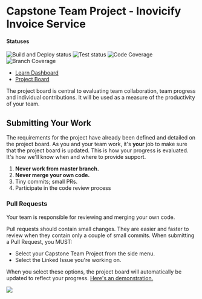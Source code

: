 # Capstone Team Project - Inovicify Invoice Service

#### Statuses
![Build and Deploy status](https://github.com/Tech-Student-Labs/invoicify_invoice_svc4/actions/workflows/heroku.yml/badge.svg)
![Test status](https://github.com/Tech-Student-Labs/invoicify_invoice_svc4/actions/workflows/gradle.yml/badge.svg)
![Code Coverage](https://github.com/Tech-Student-Labs/invoicify_invoice_svc4/blob/master/.github/badges/jacoco.svg)
![Branch Coverage](https://github.com/Tech-Student-Labs/invoicify_invoice_svc4/blob/master/.github/badges/branches.svg)

* [Learn Dashboard](https://learn-2.galvanize.com/cohorts/2328)
* [Project Board](https://github.com/orgs/Tech-Student-Labs/projects)

The project board is central to evaluating team collaboration, team progress and individual contributions. It will be used as a measure of the productivity of your team.

## Submitting Your Work

The requirements for the project have already been defined and detailed on the project board. As you and your team work, it's **your** job to make sure that the project board is updated. This is how your progress is evaluated. It's how we'll know when and where to provide support.

1. **Never work from master branch.**
1. **Never merge your own code.**
1. Tiny commits; small PRs.
1. Participate in the code review process

### Pull Requests

Your team is responsible for reviewing and merging your own code.

Pull requests should contain small changes. They are easier and faster to review when they contain only a couple of small commits. When submitting a Pull Request, you MUST:

* Select your Capstone Team Project from the side menu.
* Select the Linked Issue you're working on.

When you select these options, the project board will automatically be updated to reflect your progress. [Here's an demonstration.](https://imgur.com/zpLEc3R)

![](https://imgur.com/zpLEc3R)
